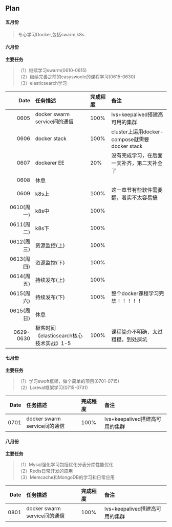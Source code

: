 ## Plan

#### 五月份
>专心学习Docker,包括swarm,k8s.

#### 六月份

**主要任务**

 >（1）继续学习swarm(0610-0615)<br/>
  （2）继续完善之前的easyswoole的课程学习(0615-0630)<br/>
  （3）elasticsearch学习

|Date|任务描述|完成程度|备注|
|-----:|:-----|:-----|:-----|
|0605 |docker swarm service间的通信   |100% |lvs+keepalived搭建高可用的集群|
|0606 |docker stack   |100%|cluster上运用docker-compose就需要 docker stack|
|0607 |dockerer EE   |20%|没有完成学习，在后面一天补齐，第二天补全了|
|0608 |休息   |  ||
|0609 |k8s上  |100%|这一章节有些软件需要翻，着实不太容易搞|
|0610(周一)|k8s中  |100%||
|0611(周二)|k8s下  |100%||
|0612(周三)|资源监控(上)|100%||
|0613(周四)|资源监控(下)  |100%||
|0614(周五)|持续发布(上)|100%||
|0615(周六)|持续发布(下)  |100%|整个docker课程学习完毕！！！！！|
|0615(周日)|休息|||
|0629-0630|极客时间《elasticsearch核心技术实战》1-5|100%|课程简介不明确，太过粗糙，到处屎坑|

#### 七月份

**主要任务**
>（1）学习swoft框架，做个简单的项目(0701-0715)<br/>
>（2）Lareval框架学习(0715-0731)<br/>

|Date|任务描述|完成程度|备注|
|-----:|:-----|:-----|:-----|
|0701 |docker swarm service间的通信   |100% |lvs+keepalived搭建高可用的集群|

#### 八月份

**主要任务**
>（1）Mysql强化学习包括优化分表分库性能优化<br/>
 （2）Redis日常开发的应用<br/>
 （3）Memcache和MongoDB的学习和日常应用<br/>

|Date|任务描述|完成程度|备注|
|-----:|:-----|:-----|:-----|
|0801 |docker swarm service间的通信   |100% |lvs+keepalived搭建高可用的集群|
